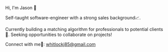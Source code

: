 Hi, I'm Jason 🤠

Self-taught software-engineer with a strong sales background📈.

Currently building a matching algorithm for professionals to potential clients🤝. Seeking opportunities to collaborate on projects!

Connect with me📧: whitlockj85@gmail.com

<!---
RobotAnchovi/RobotAnchovi is a ✨ special ✨ repository because its `README.md` (this file) appears on your GitHub profile.
You can click the Preview link to take a look at your changes.
--->
